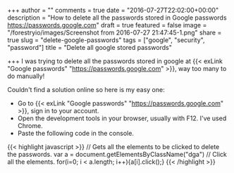 +++
author = ""
comments = true
date = "2016-07-27T22:02:00+00:00"
description = "How to delete all the passwords stored in Google passwords https://passwords.google.com"
draft = true
featured = false
image = "/forestryio/images/Screenshot from 2016-07-27 21:47:45-1.png"
share = true
slug = "delete-google-passwords"
tags = ["google", "security", "password"]
title = "Delete all google stored passwords"

+++
I was trying to delete all the passwords stored in google at {{< exLink "Google passwords" "https://passwords.google.com" >}}, way too many to do manually!

Couldn't find a solution online so here is my easy one:

* Go to {{< exLink "Google passwords" "https://passwords.google.com" >}}, sign in to your account.
* Open the development tools in your browser, usually with F12. I've used Chrome.
* Paste the following code in the console.

{{< highlight javascript >}}
// Gets all the elements to be clicked to delete the passwords.
var a = document.getElementsByClassName("dga")
// Click all the elements.
for(i=0; i < a.length; i++){a[i].click();}
{{< /highlight >}}